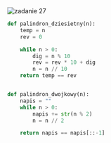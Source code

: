 <picture>
  <source srcset="../../srt/zbior_zadan/27.png" media="(prefers-color-scheme: light)">
  <source srcset="../../srt/zbior_zadan/black_27.png" media="(prefers-color-scheme: dark)">
  <img src="../../srt/zbior_zadan/black_27.png" alt="zadanie 27">
</picture>

```python
def palindron_dziesietny(n):
    temp = n
    rev = 0

    while n > 0:
        dig = n % 10
        rev = rev * 10 + dig
        n = n // 10
    return temp == rev


def palindron_dwojkowy(n):
    napis = ""
    while n > 0:
        napis += str(n % 2)
        n = n // 2

    return napis == napis[::-1]



```

